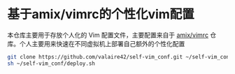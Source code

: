# 基于amix/vimrc的个性化vim配置

本仓库主要用于存放个人化的 Vim 配置文件，主要配置来自于 [amix/vimrc](https://github.com/amix/vimrc) 仓库。个人主要用来快速在不同虚拟机上部署自己额外的个性化配置

```bash
git clone https://github.com/valaire42/self-vim_conf.git ~/self-vim_conf
sh ~/self-vim_conf/deploy.sh
